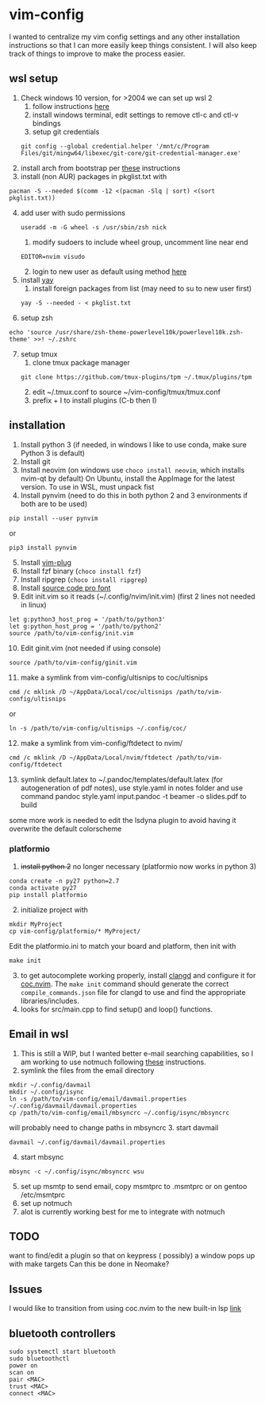 # vim-config

I wanted to centralize my vim config settings and any other installation instructions so that I can more easily keep things consistent. I will also keep track of things to improve to make the process easier.

## wsl setup
1. Check windows 10 version, for >2004 we can set up wsl 2
    1. follow instructions [here](https://docs.microsoft.com/en-us/windows/wsl/install-win10)
    1. install windows terminal, edit settings to remove ctl-c and ctl-v bindings
    1. setup git credentials
    ```
    git config --global credential.helper '/mnt/c/Program Files/git/mingw64/libexec/git-core/git-credential-manager.exe'
    ```
2. install arch from bootstrap per [these](https://www.reddit.com/r/bashonubuntuonwindows/comments/gxbufo/running_arch_on_wsl_from_the_source_images_the/) instructions
3. install (non AUR) packages in pkglist.txt with
```
pacman -S --needed $(comm -12 <(pacman -Slq | sort) <(sort pkglist.txt))
```
4. add user with sudo permissions
    ```
    useradd -m -G wheel -s /usr/sbin/zsh nick
    ```
    1. modify sudoers to include wheel group, uncomment line near end
    ```
    EDITOR=nvim visudo
    ```
    2. login to new user as default using method [here](https://github.com/microsoft/WSL/issues/3974)
5. install [yay](https://github.com/Jguer/yay)
    1. install foreign packages from list (may need to su to new user first)
    ```
    yay -S --needed - < pkglist.txt 
    ```
6. setup zsh
``` 
echo 'source /usr/share/zsh-theme-powerlevel10k/powerlevel10k.zsh-theme' >>! ~/.zshrc
```
7. setup tmux
    1. clone tmux package manager
    ```
    git clone https://github.com/tmux-plugins/tpm ~/.tmux/plugins/tpm
    ```
    2. edit ~/.tmux.conf to source ~/vim-config/tmux/tmux.conf
    3. prefix + I to install plugins (C-b then I)
 
## installation
1. Install python 3 (if needed, in windows I like to use conda, make sure Python 3 is default)
2. Install git
3. Install neovim (on windows use `choco install neovim`, which installs nvim-qt by default)
	On Ubuntu, install the AppImage for the latest version. To use in WSL, must unpack fist
4. Install pynvim (need to do this in both python 2 and 3 environments if both are to be used)
```
pip install --user pynvim
```
or
```
pip3 install pynvim
```
5. Install [vim-plug](https://github.com/junegunn/vim-plug)
6. Install fzf binary (`choco install fzf`)
7. Install ripgrep (`choco install ripgrep`)
8. Install [source code pro font](https://github.com/adobe-fonts/source-code-pro)
9. Edit init.vim so it reads (~/.config/nvim/init.vim) (first 2 lines not needed in linux)
```
let g:python3_host_prog = '/path/to/python3'
let g:python_host_prog = '/path/to/python2'
source /path/to/vim-config/init.vim
```
10. Edit ginit.vim (not needed if using console)
```
source /path/to/vim-config/ginit.vim
```
11. make a symlink from vim-config/ultisnips to coc/ultisnips
```
cmd /c mklink /D ~/AppData/Local/coc/ultisnips /path/to/vim-config/ultisnips
```
or
```
ln -s /path/to/vim-config/ultisnips ~/.config/coc/
```
12. make a symlink from vim-config/ftdetect to nvim/
```
cmd /c mklink /D ~/AppData/Local/nvim/ftdetect /path/to/vim-config/ftdetect
``` 
13. symlink default.latex to ~/.pandoc/templates/default.latex (for autogeneration of pdf notes), use style.yaml in notes folder and use command pandoc style.yaml input.pandoc -t beamer -o slides.pdf to build

some more work is needed to edit the lsdyna plugin to avoid having it overwrite the default colorscheme

### platformio
1. ~~install python 2~~
no longer necessary (platformio now works in python 3)
``` 
conda create -n py27 python=2.7
conda activate py27
pip install platformio
```
2. initialize project with
```
mkdir MyProject
cp vim-config/platformio/* MyProject/
```
Edit the platformio.ini to match your board and platform, then init with
```
make init
```
3. to get autocomplete working properly, install [clangd](https://clang.llvm.org/extra/clangd/) and configure it for [coc.nvim](https://github.com/neoclide/coc.nvim/wiki/Language-servers). 
The ```make init``` command should generate the correct ```compile_commands.json``` file for clangd to use and find the appropriate libraries/includes.
4. looks for src/main.cpp to find setup() and loop() functions.

## Email in wsl

1. This is still a WIP, but I wanted better e-mail searching capabilities, so I am working to use notmuch following [these](https://jonathanh.co.uk/blog/mutt-setup.html) instructions.
2. symlink the files from the email directory
```
mkdir ~/.config/davmail
mkdir ~/.config/isync
ln -s /path/to/vim-config/email/davmail.properties ~/.config/davmail/davmail.properties
cp /path/to/vim-config/email/mbsyncrc ~/.config/isync/mbsyncrc
```
will probably need to change paths in mbsyncrc
3. start davmail
```
davmail ~/.config/davmail/davmail.properties
```
4. start mbsync
```
mbsync -c ~/.config/isync/mbsyncrc wsu
```
5. set up msmtp to send email, copy msmtprc to .msmtprc or on gentoo /etc/msmtprc
6. set up notmuch
7. alot is currently working best for me to integrate with notmuch

## TODO

want to find/edit a plugin so that on keypress (<C-m> possibly) a window pops up with make targets
Can this be done in Neomake?
  

## Issues

I would like to transition from using coc.nvim to the new built-in lsp [link](https://github.com/neovim/nvim-lsp)

## bluetooth controllers
```
sudo systemctl start bluetooth
sudo bluetoothctl
power on
scan on
pair <MAC>
trust <MAC>
connect <MAC>
```
